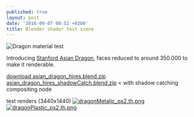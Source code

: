 ```yaml
---
published: true
layout: post
date: '2016-09-07 00:52 +0200'
title: Blender shader test scene
---
```

![Dragon material test]({{site.baseurl}}/media/materialTestSceneDragonThumb1.png)

Introducing [Stanford Asian Dragon](http://graphics.stanford.edu/data/3Dscanrep/), faces reduced to around 350.000 to make it renderable.

[download asian_dragon_hires.blend.zip]({{site.baseurl}}/blends/asian_dragon_hires.blend.zip)  
[asian_dragon_hires_shadowCatch.blend.zip]({{site.baseurl}}/blends/asian_dragon_hires_shadowCatch.blend.zip) < with shadow catching compositing node

test renders (3440x1440)
[![dragonMetalic_ps2.th.png](https://cdn.scrot.moe/images/2016/09/07/dragonMetalic_ps2.th.png)](https://cdn.scrot.moe/images/2016/09/07/dragonMetalic_ps2.png)
[![dragonPlastic_ps2.th.png](https://cdn.scrot.moe/images/2016/09/07/dragonPlastic_ps2.th.png)](https://cdn.scrot.moe/images/2016/09/07/dragonPlastic_ps2.png)
